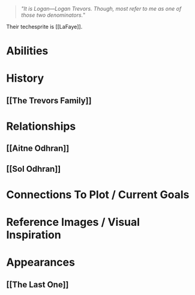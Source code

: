 > *"It is Logan—Logan Trevors. Though, most refer to me as one of those two denominators.*"

Their techesprite is [[LaFaye]].
# Abilities

# History
## [[The Trevors Family]]
# Relationships
## [[Aitne Odhran]]
## [[Sol Odhran]]

# Connections To Plot / Current Goals

# Reference Images / Visual Inspiration

# Appearances

## [[The Last One]]
